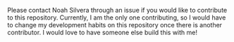 Please contact Noah Silvera through an issue if you would like to contribute to this repository. Currently, I am the only one contributing, so I would have to change my development habits on this repository once there is another contributor. I would love to have someone else build this with me!
